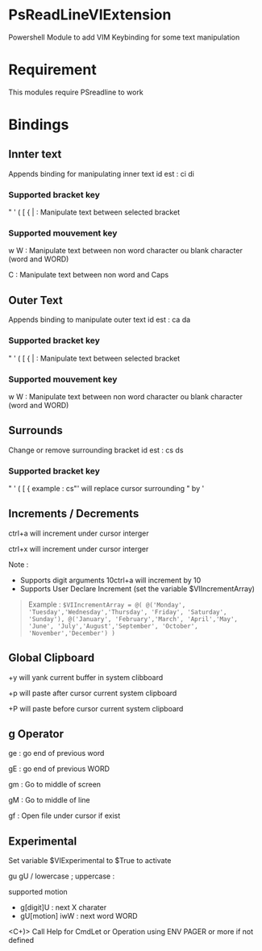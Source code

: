 # PsReadLineVIExtension
Powershell Module to add VIM Keybinding for some text manipulation

# Requirement
This modules require PSreadline to work

# Bindings
## Innter text
Appends binding for manipulating inner text
id est : ci di
### Supported bracket key
" ' ( [ { | : Manipulate text between selected bracket
### Supported mouvement key
w W : Manipulate text between non word character ou blank character (word and WORD)

C 	: Manipulate text between non word and Caps 
## Outer Text
Appends binding to manipulate outer text
id est : ca da
### Supported bracket key
" ' ( [ { | : Manipulate text between selected bracket
### Supported mouvement key
w W : Manipulate text between non word character ou blank character (word and WORD)
## Surrounds
Change or remove surrounding bracket
id est : cs ds
### Supported bracket key
" ' ( [ { 
example : cs"' will replace cursor surrounding " by '
## Increments / Decrements
ctrl+a will increment under cursor interger

ctrl+x will increment under cursor interger

Note : 
- Supports digit arguments 10ctrl+a will increment by 10
- Supports User Declare Increment (set the variable $VIIncrementArray)
> Example :
> `$VIIncrementArray = @(
 	@('Monday', 'Tuesday','Wednesday','Thursday', 'Friday', 'Saturday', 'Sunday'),
	@('January', 'February','March', 'April','May', 'June',
	'July','August','September', 'October', 'November','December') )`

## Global Clipboard
+y will yank current buffer in system clibboard

+p will paste after cursor current system clipboard

+P will paste before cursor current system clipboard

## g Operator
ge : go end of previous word

gE : go end of previous WORD

gm : Go to middle of screen

gM : Go to middle of line

gf : Open file under cursor if exist

## Experimental
Set variable $VIExperimental to $True to activate

gu gU / lowercase ; uppercase :

supported motion
- g[digit]U : next X charater
- gU[motion] iwW : next word WORD

<C+)> Call Help for CmdLet or Operation using ENV PAGER or more if not defined
